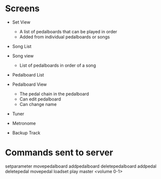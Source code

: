 # Screens
- Set View
    - A list of pedalboards that can be played in order
    - Added from individual pedalboards or songs

- Song List

- Song view
    - List of pedalboards in order of a song

- Pedalboard List

- Pedalboard View
    - The pedal chain in the pedalboard
    - Can edit pedalboard
    - Can change name


- Tuner

- Metronome

- Backup Track

# Commands sent to server
setparameter <pedalboard index> <pedal index> <parameter value>
movepedalboard <src index> <dest index>
addpedalboard <pedalboard stringified>
deletepedalboard <pedalboard index>
addpedal <pedalboard index> <pedal index> <pedal stringified>
deletepedal <pedalboard index> <pedal index>
movepedal <pedalboard index> <src index> <dest index>
loadset <pedalboardset stringified>
play <pedalboard index>
master <volume 0-1>
